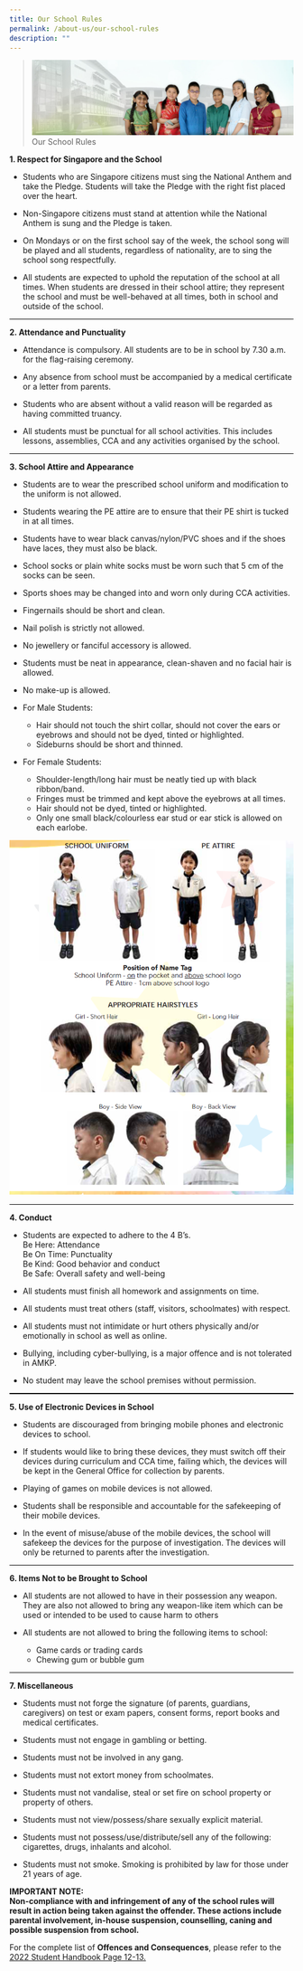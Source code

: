 ```yaml
---
title: Our School Rules
permalink: /about-us/our-school-rules
description: ""
---
```

> ![](/images/About%20Us/banner2-with%20bg.jpg)
> Our School Rules


**1. Respect for Singapore and the School**
* Students who are Singapore citizens must sing the National Anthem and take the Pledge. Students will take the Pledge with the right fist placed over the heart.

* Non-Singapore citizens must stand at attention while the National Anthem is sung and the Pledge is taken.

* On Mondays or on the first school say of the week, the school song will be played and all students, regardless of nationality, are to sing the school song respectfully.

* All students are expected to uphold the reputation of the school at all times. When students are dressed in their school attire; they represent the school and must be well-behaved at all times, both in school and outside of the school.

<hr style="height:1px;border-width:0;color:gray;background-color:black">

**2. Attendance and Punctuality**
* Attendance is compulsory. All students are to be in school by 7.30 a.m. for the flag-raising ceremony. 

* Any absence from school must be accompanied by a medical certificate or a letter from parents. 

* Students who are absent without a valid reason will be regarded as having committed truancy. 

* All students must be punctual for all school activities. This includes lessons, assemblies, CCA and any activities organised by the school.

<hr style="height:1px;border-width:0;color:gray;background-color:black">

**3. School Attire and Appearance**
* Students are to wear the prescribed school uniform and modification to the uniform is not allowed.

* Students wearing the PE attire are to ensure that their PE shirt is tucked in at all times.

* Students have to wear black canvas/nylon/PVC shoes and if the shoes have laces, they must also be black.

* School socks or plain white socks must be worn such that 5 cm of the socks can be seen.

* Sports shoes may be changed into and worn only during CCA activities. 

* Fingernails should be short and clean. 

* Nail polish is strictly not allowed. 

* No jewellery or fanciful accessory is allowed.

* Students must be neat in appearance, clean-shaven and no facial hair is allowed.

* No make-up is allowed.

* For Male Students: 
  * Hair should not touch the shirt collar, should not cover the ears or eyebrows and should not be dyed, tinted or highlighted. 
  * Sideburns should be short and thinned. 

* For Female Students: 
  * Shoulder-length/long hair must be neatly tied up with black ribbon/band.
  * Fringes must be trimmed and kept above the eyebrows at all times. 
  * Hair should not be dyed, tinted or highlighted.
  * Only one small black/colourless ear stud or ear stick is allowed on each earlobe.

![](/images/Our%20School%20Rules.png)

<hr style="height:1px;border-width:0;color:gray;background-color:black">

**4. Conduct**
* Students are expected to adhere to the 4 B’s.
    <br>Be Here: Attendance
    <br>Be On Time: Punctuality
    <br>Be Kind: Good behavior and conduct
    <br>Be Safe: Overall safety and well-being

* All students must finish all homework and assignments on time.

* All students must treat others (staff, visitors, schoolmates) with respect.

* All students must not intimidate or hurt others physically and/or emotionally in school as well as online. 

* Bullying, including cyber-bullying, is a major offence and is not tolerated in AMKP. 

* No student may leave the school premises without permission.

<hr style="height:2px;border-width:0;color:gray;background-color:black">

**5. Use of Electronic Devices in School**
* Students are discouraged from bringing mobile phones and electronic devices to school.

* If students would like to bring these devices, they must switch off their devices during curriculum and CCA time, failing which, the devices will be kept in the General Office for collection by parents.

* Playing of games on mobile devices is not allowed.

* Students shall be responsible and accountable for the safekeeping of their mobile devices.

* In the event of misuse/abuse of the mobile devices, the school will safekeep the devices for the purpose of investigation. The devices will only be returned to parents after the investigation.

<hr style="height:1px;border-width:0;color:gray;background-color:black">

**6. Items Not to be Brought to School**
* All students are not allowed to have in their possession any weapon. They are also not allowed to bring any weapon-like item which can be used or intended to be used to cause harm to others

* All students are not allowed to bring the following items to school:
  * Game cards or trading cards
  * Chewing gum or bubble gum

<hr style="height:1px;border-width:0;color:gray;background-color:black">

**7. Miscellaneous**
* Students must not forge the signature (of parents, guardians, caregivers) on test or exam papers, consent forms, report books and medical certificates.

* Students must not engage in gambling or betting.

* Students must not be involved in any gang.

* Students must not extort money from schoolmates.

* Students must not vandalise, steal or set fire on school property or property of others.

* Students must not view/possess/share sexually explicit material.

* Students must not possess/use/distribute/sell any of the following: cigarettes, drugs, inhalants and alcohol.

* Students must not smoke. Smoking is prohibited by law for those under 21 years of age.

**IMPORTANT NOTE:
<br>Non-compliance with and infringement of any of the school rules will result in action being taken against the offender. These actions include parental involvement, in-house suspension, counselling, caning and possible suspension from school.**
 
For the complete list of **Offences and Consequences**, 
please refer to the <u>2022 Student Handbook Page 12-13.</u>
